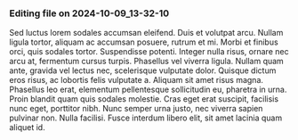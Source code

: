 

### Editing file on 2024-10-09_13-32-10

Sed luctus lorem sodales accumsan eleifend. Duis et volutpat arcu. Nullam ligula tortor, aliquam ac accumsan posuere, rutrum et mi. Morbi et finibus orci, quis sodales tortor. Suspendisse potenti. Integer nulla risus, ornare nec arcu at, fermentum cursus turpis. Phasellus vel viverra ligula. Nullam quam ante, gravida vel lectus nec, scelerisque vulputate dolor. Quisque dictum eros risus, ac lobortis felis vulputate a. Aliquam sit amet risus magna. Phasellus leo erat, elementum pellentesque sollicitudin eu, pharetra in urna. Proin blandit quam quis sodales molestie. Cras eget erat suscipit, facilisis nunc eget, porttitor nibh. Nunc semper urna justo, nec viverra sapien pulvinar non. Nulla facilisi. Fusce interdum libero elit, sit amet lacinia quam aliquet id.


